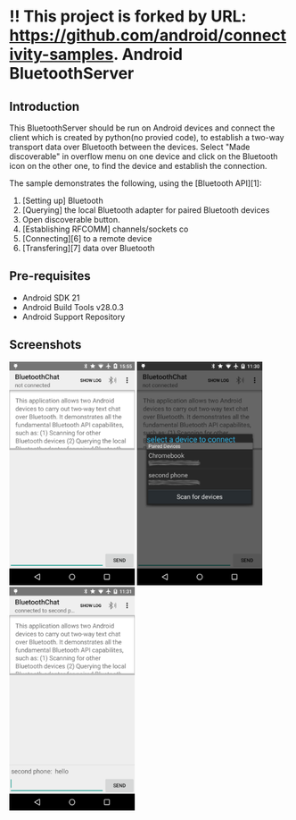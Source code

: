 !! This project is forked by URL: https://github.com/android/connectivity-samples.
Android BluetoothServer
===================================

Introduction
------------

This BluetoothServer should be run on Android devices and connect the client which is created by python(no provied code), to establish a two-way transport data over
Bluetooth between the devices. Select "Made discoverable" in overflow menu on one device and click
on the Bluetooth icon on the other one, to find the device and establish the connection.

The sample demonstrates the following, using the [Bluetooth API][1]:

1. [Setting up] Bluetooth
2. [Querying] the local Bluetooth adapter for paired Bluetooth devices
3. Open discoverable button. 
4. [Establishing RFCOMM] channels/sockets co
5. [Connecting][6] to a remote device
6. [Transfering][7] data over Bluetooth

Pre-requisites
--------------

- Android SDK 21
- Android Build Tools v28.0.3
- Android Support Repository

Screenshots
-------------
<img src="screenshots/1-launch.png" height="400" alt="Screenshot"/> <img src="screenshots/2-devices.png" height="400" alt="Screenshot"/> <img src="screenshots/3-chat.png" height="400" alt="Screenshot"/> 

